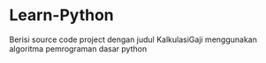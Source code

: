 # Learn-Python
Berisi source code project dengan judul KalkulasiGaji menggunakan algoritma pemrograman dasar python 
